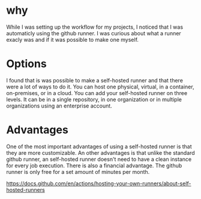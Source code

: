 # why
While I was setting up the workflow for my projects, I noticed that I was automaticly using the github runner. I was curious about what a runner exacly was and if it was possible to make one myself.

# Options
I found that is was possible to make a self-hosted runner and that there were a lot of ways to do it. You can host one physical, virtual, in a container, on-premises, or in a cloud. You can add your self-hosted runner on three levels. It can be in a single repository, in one organization or in multiple organizations using an enterprise account.

# Advantages
One of the most important advantages of using a self-hosted runner is that they are more customizable. An other advantages is that unlike the standard github runner, an self-hosted runner doesn't need to have a clean instance for every job execution. There is also a financial advantage. The github runner is only free for a set amount of minutes per month. 

https://docs.github.com/en/actions/hosting-your-own-runners/about-self-hosted-runners
